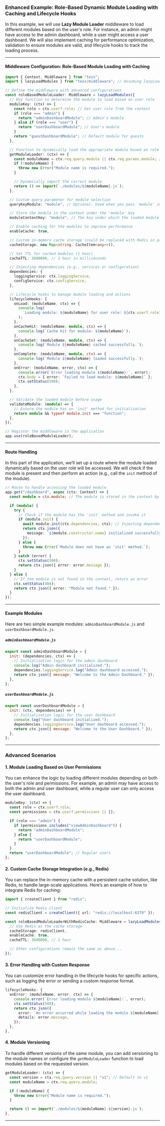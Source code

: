 ### Enhanced Example: Role-Based Dynamic Module Loading with Caching and Lifecycle Hooks

In this example, we will use **Lazy Module Loader** middleware to load different modules based on the user's role. For instance, an admin might have access to the admin dashboard, while a user might access a user dashboard. We will also implement caching for performance optimization, validation to ensure modules are valid, and lifecycle hooks to track the loading process.

---

#### Middleware Configuration: Role-Based Module Loading with Caching

```ts
import { Context, Middleware } from "tezx";
import { lazyLoadModules } from "tezx/middleware"; // Assuming lazyLoadModules is correctly imported

// Define the middleware with advanced configurations
const roleBasedModuleLoader: Middleware = lazyLoadModules({
  // Key function to determine the module to load based on user role
  moduleKey: (ctx) => {
    const role = ctx.user?.role; // Get user role from the context
    if (role === "admin") {
      return "adminDashboardModule"; // Admin's module
    } else if (role === "user") {
      return "userDashboardModule"; // User's module
    }
    return "guestDashboardModule"; // Default module for guests
  },

  // Function to dynamically load the appropriate module based on role
  getModuleLoader: (ctx) => {
    const moduleName = ctx.req.query.module || ctx.req.params.module; // Fallback to query/params
    if (!moduleName) {
      throw new Error("Module name is required.");
    }

    // Dynamically import the correct module
    return () => import(`./modules/${moduleName}.js`);
  },

  // Custom query parameter for module selection
  queryKeyModule: "module", // Optional: Used when you pass `module` in the URL query params

  // Store the module in the context under the 'module' key
  moduleContextKey: "module", // The key under which the loaded module will be stored

  // Enable caching for the modules to improve performance
  enableCache: true,

  // Custom in-memory cache storage (could be replaced with Redis in production)
  cacheStorage: new Map<string, CacheItem<any>>(),

  // Set TTL for cached modules (1 hour)
  cacheTTL: 3600000, // 1 hour in milliseconds

  // Injecting dependencies (e.g., services or configuration)
  dependencies: {
    loggingService: ctx.loggingService,
    configService: ctx.configService,
  },

  // Lifecycle hooks to manage module loading and actions
  lifecycleHooks: {
    onLoad: (moduleName, ctx) => {
      console.log(
        `Loading module: ${moduleName} for user role: ${ctx.user?.role}`,
      );
    },
    onCacheHit: (moduleName, module, ctx) => {
      console.log(`Cache hit for module: ${moduleName}`);
    },
    onCacheSet: (moduleName, module, ctx) => {
      console.log(`Module ${moduleName} cached successfully.`);
    },
    onComplete: (moduleName, module, ctx) => {
      console.log(`Module ${moduleName} loaded successfully.`);
    },
    onError: (moduleName, error, ctx) => {
      console.error(`Error loading module ${moduleName}:`, error);
      ctx.body = { error: `Failed to load module: ${moduleName}` };
      ctx.setStatus(500);
    },
  },

  // Validate the loaded module before usage
  validateModule: (module) => {
    // Ensure the module has an 'init' method for initialization
    return module && typeof module.init === "function";
  },
});

// Register the middleware in the application
app.use(roleBasedModuleLoader);
```

---

#### Route Handling

In this part of the application, we’ll set up a route where the module loaded dynamically based on the user role will be accessed. We will check if the module is present and then perform an action (e.g., call the `init` method of the module).

```ts
// Route to handle accessing the loaded module
app.get("/dashboard", async (ctx: Context) => {
  const module = ctx.module; // The module is stored in the context by the middleware

  if (module) {
    try {
      // Check if the module has the `init` method and invoke it
      if (module.init) {
        await module.init(ctx.dependencies, ctx); // Injecting dependencies like loggingService
        return ctx.json({
          message: `${module.constructor.name} initialized successfully.`,
        });
      } else {
        throw new Error(`Module does not have an 'init' method.`);
      }
    } catch (error) {
      ctx.setStatus(500);
      return ctx.json({ error: error.message });
    }
  } else {
    // If the module is not found in the context, return an error
    ctx.setStatus(404);
    return ctx.json({ error: "Module not found." });
  }
});
```

---

#### Example Modules

Here are two simple example modules: `adminDashboardModule.js` and `userDashboardModule.js`.

##### `adminDashboardModule.js`

```js
export const adminDashboardModule = {
  init: (dependencies, ctx) => {
    // Initialization logic for the admin dashboard
    console.log("Admin dashboard initialized.");
    dependencies.loggingService.log("Admin dashboard accessed.");
    return ctx.json({ message: "Welcome to the Admin Dashboard." });
  },
};
```

##### `userDashboardModule.js`

```js
export const userDashboardModule = {
  init: (ctx, dependencies) => {
    // Initialization logic for the user dashboard
    console.log("User dashboard initialized.");
    dependencies.loggingService.log("User dashboard accessed.");
    return ctx.json({ message: "Welcome to the User Dashboard." });
  },
};
```

---

### Advanced Scenarios

#### 1. **Module Loading Based on User Permissions**

You can enhance the logic by loading different modules depending on both the user's role and permissions. For example, an admin may have access to both the admin and user dashboard, while a regular user can only access the user dashboard.

```ts
moduleKey: (ctx) => {
  const role = ctx.user?.role;
  const permissions = ctx.user?.permissions || [];

  if (role === "admin") {
    if (permissions.includes("viewAdminDashboard")) {
      return "adminDashboardModule";
    } else {
      return "userDashboardModule";
    }
  }
  return "userDashboardModule"; // Regular users
};
```

#### 2. **Custom Cache Storage Integration (e.g., Redis)**

You can replace the in-memory cache with a persistent cache solution, like Redis, to handle large-scale applications. Here’s an example of how to integrate Redis for caching:

```ts
import { createClient } from "redis";

// Initialize Redis client
const redisClient = createClient({ url: "redis://localhost:6379" });

const roleBasedModuleLoaderWithRedisCache: Middleware = lazyLoadModules({
  // Use Redis as the cache storage
  cacheStorage: redisClient,
  enableCache: true,
  cacheTTL: 3600000, // 1 hour

  // Other configurations remain the same as above...
});
```

#### 3. **Error Handling with Custom Response**

You can customize error handling in the lifecycle hooks for specific actions, such as logging the error or sending a custom response format.

```ts
lifecycleHooks: {
  onError: (moduleName, error, ctx) => {
    console.error(`Error loading module ${moduleName}:`, error);
    ctx.setStatus(500);
    return ctx.json({
      error: `An error occurred while loading the module ${moduleName}. Please try again later.`,
      details: error.message,
    });
  },
},
```

#### 4. **Module Versioning**

To handle different versions of the same module, you can add versioning to the module names or configure the `getModuleLoader` function to load modules based on the requested version.

```ts
getModuleLoader: (ctx) => {
  const version = ctx.req.query.version || "v1"; // Default to v1
  const moduleName = ctx.req.query.module;

  if (!moduleName) {
    throw new Error("Module name is required.");
  }

  return () => import(`./modules/${moduleName}-${version}.js`);
},
```

---
